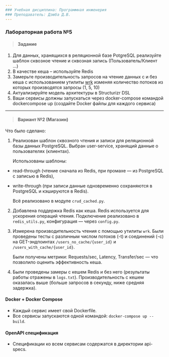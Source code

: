 ```yaml
---
### Учебная дисциплина: Программная инженерия
### Преподаватель: Дзюба Д.В.
---
```


### Лабораторная работа №5

> #### Задание
1. Для данных, хранящихся в реляционной базе PotgreSQL реализуйте шаблон
сквозное чтение и сквозная запись (Пользователь/Клиент …)
2. В качестве кеша – используйте Redis
3. Замерьте производительность запросов на чтение данных с и без кеша с
использованием утилиты [wrk](https://github.com/wg/wrk) изменяя количество
потоков из которых производятся запросы (1, 5, 10)
4. Актуализируйте модель архитектуры в Structurizr DSL
5. Ваши сервисы должны запускаться через docker-compose командой dockercompose up (создайте Docker файлы для каждого сервиса)

---

> #### Вариант №2 (Магазин)

Что было сделано:

1. Реализован шаблон сквозного чтения и записи для реляционной базы данных PostgreSQL.
Выбран user-service, хранящий данные о пользователях (клиентах).

   Использованы шаблоны:
- read-through (чтение сначала из Redis, при промахе — из PostgreSQL с записью в Redis),
- write-through (при записи данные одновременно сохраняются в PostgreSQL и кэшируются в Redis).

  Всё реализовано в модуле `crud_cached.py`.

2. Добавлена поддержка Redis как кеша.
Redis используется для ускорения операций чтения. Подключение реализовано в `redis_utils.py`, конфигурация — через `config.py`.

4. Измерена производительность чтения с помощью утилиты `wrk`.
Были проведены тесты с различным числом потоков (-t) и соединений (-c) на GET-эндпоинтах `/users_no_cache/{user_id}` и `/users_with_cache/{user_id}`.


   Были получены метрики: Requests/sec, Latency, Transfer/sec — что позволило оценить эффективность кеша.

5. Были проведены замеры с кешем Redis и без него (результаты работы отражены в `logs.txt`). Производительность с кешем оказалась выше (больше запросов в секунду, ниже средняя задержка).

#### Docker + Docker Compose
- Каждый сервис имеет свой Dockerfile.
- Все сервисы запускаются одной командой: `docker-compose up --build`.

#### OpenAPI cпецификация
- Спецификации ко всем сервисам содержатся в директории api-specs.

